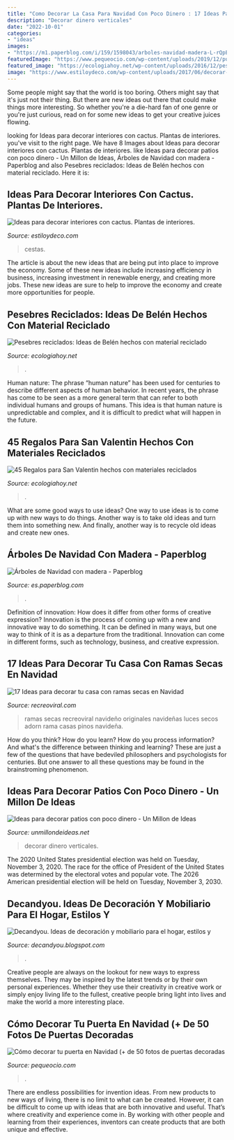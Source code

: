 ```yaml
---
title: "Como Decorar La Casa Para Navidad Con Poco Dinero : 17 Ideas Para Decorar Tu Casa Con Ramas Secas En Navidad"
description: "Decorar dinero verticales"
date: "2022-10-01"
categories:
- "ideas"
images:
- "https://m1.paperblog.com/i/159/1598043/arboles-navidad-madera-L-rQpE30.jpeg"
featuredImage: "https://www.pequeocio.com/wp-content/uploads/2019/12/puertas-decoradas-navidad-14.jpg"
featured_image: "https://ecologiahoy.net/wp-content/uploads/2016/12/pesebre-terminado-manualidad.jpg"
image: "https://www.estiloydeco.com/wp-content/uploads/2017/06/decorar-interiores-con-cactus-12.jpg"
---
```



Some people might say that the world is too boring. Others might say that it's just not their thing. But there are new ideas out there that could make things more interesting. So whether you're a die-hard fan of one genre or you're just curious, read on for some new ideas to get your creative juices flowing.

	

		
looking for Ideas para decorar interiores con cactus. Plantas de interiores. you've visit to the right page. We have 8 Images about Ideas para decorar interiores con cactus. Plantas de interiores. like Ideas para decorar patios con poco dinero - Un Millon de Ideas, Árboles de Navidad con madera - Paperblog and also Pesebres reciclados: Ideas de Belén hechos con material reciclado. Here it is:
		
    
## Ideas Para Decorar Interiores Con Cactus. Plantas De Interiores.

<img loading=lazy src="https://www.estiloydeco.com/wp-content/uploads/2017/06/decorar-interiores-con-cactus-12.jpg" onerror="this.onerror=null;this.src='https://tse4.mm.bing.net/th?id=OIP.Oer85-ypd3eeRrYkGKRRKQHaJ4&amp;pid=15.1';" alt="Ideas para decorar interiores con cactus. Plantas de interiores.">

_Source: estiloydeco.com_

>cestas. 

	

The article is about the new ideas that are being put into place to improve the economy. Some of these new ideas include increasing efficiency in business, increasing investment in renewable energy, and creating more jobs. These new ideas are sure to help to improve the economy and create more opportunities for people.

    
## Pesebres Reciclados: Ideas De Belén Hechos Con Material Reciclado

<img loading=lazy src="https://ecologiahoy.net/wp-content/uploads/2016/12/pesebre-terminado-manualidad.jpg" onerror="this.onerror=null;this.src='https://tse2.mm.bing.net/th?id=OIP.n5cXaAkpWCZwElAALWIYCAHaJ4&amp;pid=15.1';" alt="Pesebres reciclados: Ideas de Belén hechos con material reciclado">

_Source: ecologiahoy.net_

>. 

	

Human nature:
The phrase “human nature” has been used for centuries to describe different aspects of human behavior. In recent years, the phrase has come to be seen as a more general term that can refer to both individual humans and groups of humans. This idea is that human nature is unpredictable and complex, and it is difficult to predict what will happen in the future.

    
## 45 Regalos Para San Valentin Hechos Con Materiales Reciclados

<img loading=lazy src="http://ecologiahoy.net/wp-content/uploads/2017/01/DIY-jarrones-cuerda.jpg" onerror="this.onerror=null;this.src='https://tse4.mm.bing.net/th?id=OIP.cCgP9YrNOgqwM7Nk3HPKtAHaKF&amp;pid=15.1';" alt="45 Regalos para San Valentin hechos con materiales reciclados">

_Source: ecologiahoy.net_

>. 

	

What are some good ways to use ideas?
One way to use ideas is to come up with new ways to do things. Another way is to take old ideas and turn them into something new. And finally, another way is to recycle old ideas and create new ones.

    
## Árboles De Navidad Con Madera - Paperblog

<img loading=lazy src="https://m1.paperblog.com/i/159/1598043/arboles-navidad-madera-L-rQpE30.jpeg" onerror="this.onerror=null;this.src='https://tse3.mm.bing.net/th?id=OIP.k3LBAU_zdw8HSOyZU-0SbgHaJ4&amp;pid=15.1';" alt="Árboles de Navidad con madera - Paperblog">

_Source: es.paperblog.com_

>. 

	

Definition of innovation: How does it differ from other forms of creative expression?
Innovation is the process of coming up with a new and innovative way to do something. It can be defined in many ways, but one way to think of it is as a departure from the traditional. Innovation can come in different forms, such as technology, business, and creative expression.

    
## 17 Ideas Para Decorar Tu Casa Con Ramas Secas En Navidad

<img loading=lazy src="https://www.recreoviral.com/wp-content/uploads/2017/12/Ramas-Navidad-15.jpg" onerror="this.onerror=null;this.src='https://tse1.mm.bing.net/th?id=OIP.eHMdlpmLcLWcHXDlwd7dngHaJ6&amp;pid=15.1';" alt="17 Ideas para decorar tu casa con ramas secas en Navidad">

_Source: recreoviral.com_

>ramas secas recreoviral navideño originales navideñas luces secos adorn rama casas pinos navideña. 

	

How do you think? How do you learn? How do you process information? And what's the difference between thinking and learning? These are just a few of the questions that have bedeviled philosophers and psychologists for centuries. But one answer to all these questions may be found in the brainstroming phenomenon.

    
## Ideas Para Decorar Patios Con Poco Dinero - Un Millon De Ideas

<img loading=lazy src="https://unmillondeideas.net/wp-content/uploads/2020/11/decorar-patios-con-poco-dinero-2.jpg" onerror="this.onerror=null;this.src='https://tse3.mm.bing.net/th?id=OIP.oZc5XX6pwPVKgwOaZpwiFQHaJ3&amp;pid=15.1';" alt="Ideas para decorar patios con poco dinero - Un Millon de Ideas">

_Source: unmillondeideas.net_

>decorar dinero verticales. 

	

The 2020 United States presidential election was held on Tuesday, November 3, 2020. The race for the office of President of the United States was determined by the electoral votes and popular vote. The 2026 American presidential election will be held on Tuesday, November 3, 2030.

    
## Decandyou. Ideas De Decoración Y Mobiliario Para El Hogar, Estilos Y

<img loading=lazy src="https://2.bp.blogspot.com/-o5fDT6GRm90/ULuzW9sy9HI/AAAAAAAAGNw/aYuMifStqJ4/s1600/Captura+de+pantalla+2012-12-02+a+la(s)+17.50.06.png" onerror="this.onerror=null;this.src='https://tse1.mm.bing.net/th?id=OIP.2Rj-auDPPX2iPZh_jR0EXAHaLO&amp;pid=15.1';" alt="Decandyou. Ideas de decoración y mobiliario para el hogar, estilos y">

_Source: decandyou.blogspot.com_

>. 

	

Creative people are always on the lookout for new ways to express themselves. They may be inspired by the latest trends or by their own personal experiences. Whether they use their creativity in creative work or simply enjoy living life to the fullest, creative people bring light into lives and make the world a more interesting place.

    
## Cómo Decorar Tu Puerta En Navidad (+ De 50 Fotos De Puertas Decoradas

<img loading=lazy src="https://www.pequeocio.com/wp-content/uploads/2019/12/puertas-decoradas-navidad-14.jpg" onerror="this.onerror=null;this.src='https://tse4.mm.bing.net/th?id=OIP.mUJyxn_7tuuIicitrkj0HAHaJ4&amp;pid=15.1';" alt="Cómo decorar tu puerta en Navidad (+ de 50 fotos de puertas decoradas">

_Source: pequeocio.com_

>. 

	

There are endless possibilities for invention ideas. From new products to new ways of living, there is no limit to what can be created. However, it can be difficult to come up with ideas that are both innovative and useful. That’s where creativity and experience come in. By working with other people and learning from their experiences, inventors can create products that are both unique and effective.

